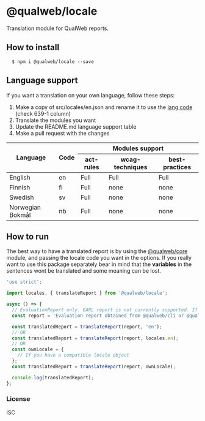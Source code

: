 # @qualweb/locale

Translation module for QualWeb reports.

## How to install

```shell
  $ npm i @qualweb/locale --save
```

## Language support

If you want a translation on your own language, follow these steps:

<ol>
  <li>Make a copy of src/locales/en.json and rename it to use the <a href="https://en.wikipedia.org/wiki/List_of_ISO_639-1_codes">lang code</a> (check 639-1 column)</li>
  <li>Translate the modules you want</li>
  <li>Update the README.md language support table</li>
  <li>Make a pull request with the changes</li>
</ol>

<table>
  <thead>
    <tr>
      <th rowspan="2">Language</th>
      <th rowspan="2">Code</th>
      <th colspan="3" style="text-align: center;">Modules support</th>
    </tr>
    <tr>
      <th>act-rules</th>
      <th>wcag-techniques</th>
      <th>best-practices</th>
    </tr>
  </thead>
  <tbody>
    <tr>
      <td>English</td>
      <td>en</td>
      <td>Full</td>
      <td>Full</td>
      <td>Full</td>
    </tr>
	<tr>
      <td>Finnish</td>
      <td>fi</td>
      <td>Full</td>
      <td>none</td>
      <td>none</td>
    </tr>
	<tr>
      <td>Swedish</td>
      <td>sv</td>
      <td>Full</td>
      <td>none</td>
      <td>none</td>
    </tr>
    <tr>
      <td>Norwegian Bokmål</td>
      <td>nb</td>
      <td>Full</td>
      <td>none</td>
      <td>none</td>
    </tr>
  </tbody>
</table>

## How to run

The best way to have a translated report is by using the [@qualweb/core](https://github.com/qualweb/core) module, and passing the locale code you want in the options. If you really want to use this package separately bear in mind that the **variables** in the sentences wont be translated and some meaning can be lost.

```javascript
'use strict';

import locales, { translateReport } from '@qualweb/locale';

async () => {
  // EvaluationReport only. EARL report is not currently supported. If you need a EARL report, convert the evaluation report after the translation. Check https://github.com/qualweb/earl-reporter
  const report = 'Evaluation report obtained from @qualweb/cli or @qualweb/core';

  const translatedReport = translateReport(report, 'en');
  // OR
  const translatedReport = translateReport(report, locales.en);
  // OR
  const ownLocale = {
    // If you have a compatible locale object
  };
  const translatedReport = translateReport(report, ownLocale);

  console.log(translatedReport);
};
```

### License

ISC

